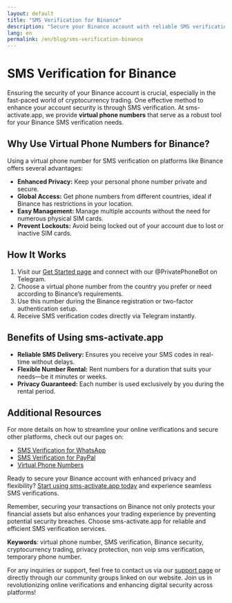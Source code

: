 ```yaml
---
layout: default
title: "SMS Verification for Binance"
description: "Secure your Binance account with reliable SMS verification using virtual phone numbers."
lang: en
permalink: /en/blog/sms-verification-binance
---
```


# SMS Verification for Binance

Ensuring the security of your Binance account is crucial, especially in the fast-paced world of cryptocurrency trading. One effective method to enhance your account security is through SMS verification. At sms-activate.app, we provide **virtual phone numbers** that serve as a robust tool for your Binance SMS verification needs.

## Why Use Virtual Phone Numbers for Binance?

Using a virtual phone number for SMS verification on platforms like Binance offers several advantages:

- **Enhanced Privacy:** Keep your personal phone number private and secure.
- **Global Access:** Get phone numbers from different countries, ideal if Binance has restrictions in your location.
- **Easy Management:** Manage multiple accounts without the need for numerous physical SIM cards.
- **Prevent Lockouts:** Avoid being locked out of your account due to lost or inactive SIM cards.

## How It Works

1. Visit our [Get Started page](/get-started) and connect with our @PrivatePhoneBot on Telegram.
2. Choose a virtual phone number from the country you prefer or need according to Binance’s requirements.
3. Use this number during the Binance registration or two-factor authentication setup.
4. Receive SMS verification codes directly via Telegram instantly.

## Benefits of Using sms-activate.app

- **Reliable SMS Delivery:** Ensures you receive your SMS codes in real-time without delays.
- **Flexible Number Rental:** Rent numbers for a duration that suits your needs—be it minutes or weeks.
- **Privacy Guaranteed:** Each number is used exclusively by you during the rental period.

## Additional Resources

For more details on how to streamline your online verifications and secure other platforms, check out our pages on:
- [SMS Verification for WhatsApp](/en/blog/sms-verification-whatsapp)
- [SMS Verification for PayPal](/en/blog/sms-verification-paypal)
- [Virtual Phone Numbers](/virtual-phone-numbers)

Ready to secure your Binance account with enhanced privacy and flexibility? [Start using sms-activate.app today](/get-started) and experience seamless SMS verifications.

Remember, securing your transactions on Binance not only protects your financial assets but also enhances your trading experience by preventing potential security breaches. Choose sms-activate.app for reliable and efficient SMS verification services.

**Keywords**: virtual phone number, SMS verification, Binance security, cryptocurrency trading, privacy protection, non voip sms verification, temporary phone number.

For any inquiries or support, feel free to contact us via our [support page](/support) or directly through our community groups linked on our website. Join us in revolutionizing online verifications and enhancing digital security across platforms!